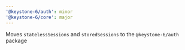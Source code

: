 ```yaml
---
'@keystone-6/auth': minor
'@keystone-6/core': major
---
```


Moves `statelessSessions` and `storedSessions` to the `@keystone-6/auth` package
